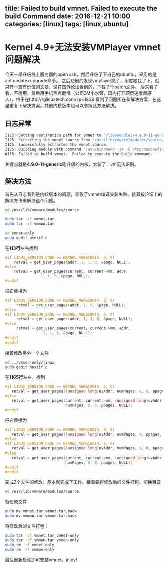 title: Failed to build vmnet. Failed to execute the build Command
date: 2016-12-21 10:00
categories: [linux]
tags: [linux,ubuntu]
---

# Kernel 4.9+无法安装VMPlayer vmnet问题解决
今天一早升级线上服务器的open ssh，然后升级了下自己的ubuntu，采用的是apt update+upgrade命令。
之后悲剧的发现vmplayer跪了，用度娘找了下，就只有一篇有价值的文章，说在国外论坛看到的，下载了个patch文件。
后来看了看，不适用，最后用手机热点翻墙（公司2M小水管，国内打开网页速度都感人），终于在http://rglinuxtech.com/?p=1838
看到了问题所在和解决方案，在这里重复下解决方案。其他内核版本也可以参照此方法解决。

## 日志异常

```bash
I125: Setting destination path for vmnet to "/lib/modules/4.9.0-11-generic/misc/vmnet.ko".
I125: Extracting the vmnet source from "/usr/lib/vmware/modules/source/vmnet.tar".
I125: Successfully extracted the vmnet source.
I125: Building module with command "/usr/bin/make -j4 -C /tmp/modconfig-Zu8VZj/vmnet-only auto-build HEADER_DIR=/lib/modules/4.9.0-11-generic/build/include CC=/usr/bin/gcc IS_GCC_3=no"
W115: Failed to build vmnet.  Failed to execute the build command.
```
关键点就是**4.9.0-11-generic**刚升级的内核，太新了，vm无法识别。

<!-- more -->
## 解决方法
首先从日志看到是内核版本的问题，导致了vmnet编译安装失败。接着按论坛上的解决方法来解决这个问题。

```bash
cd /usr/lib/vmware/modules/source
```

```bash
sudo tar -xf vmnet.tar
sudo tar -xf vmmon.tar
```

```bash
cd vmnet-only
sudo gedit userif.c
```
在**113行**左右找到
```c
#if LINUX_VERSION_CODE >= KERNEL_VERSION(4, 6, 0)
    retval = get_user_pages(addr, 1, 1, 0, &page, NULL);
#else
    retval = get_user_pages(current, current->mm, addr,
                1, 1, 0, &page, NULL);
#endif
```
把它替换为
```c
#if LINUX_VERSION_CODE >= KERNEL_VERSION(4, 9, 0)
     retval = get_user_pages(addr, 1, 0, &page, NULL);
#else
#if LINUX_VERSION_CODE >= KERNEL_VERSION(4, 6, 0)
     retval = get_user_pages(addr, 1, 1, 0, &page, NULL);
#else
     retval = get_user_pages(current, current->mm, addr,
                 1, 1, 0, &page, NULL);
#endif
#endif
```
接着修改另外一个文件
```bash
cd ../vmmon-only/linux
sudo gedit hostif.c
```
在**1165行**左右，找到
```c
#if LINUX_VERSION_CODE >= KERNEL_VERSION(4, 6, 0)
   retval = get_user_pages((unsigned long)uvAddr, numPages, 0, 0, ppages, NULL);
#else
   retval = get_user_pages(current, current->mm, (unsigned long)uvAddr,
                           numPages, 0, 0, ppages, NULL);
#endif
```
把它替换为
```c
#if LINUX_VERSION_CODE >= KERNEL_VERSION(4, 9, 0)
   retval = get_user_pages((unsigned long)uvAddr, numPages, 0, ppages, NULL);
#else
#if LINUX_VERSION_CODE >= KERNEL_VERSION(4, 6, 0)
   retval = get_user_pages((unsigned long)uvAddr, numPages, 0, 0, ppages, NULL);
#else
   retval = get_user_pages(current, current->mm, (unsigned long)uvAddr,
                           numPages, 0, 0, ppages, NULL);
#endif
#endif
```
完成2个文件的修改，基本就完成了工作。接着要将修改后的文件打包。切换目录
```bash
cd /usr/lib/vmware/modules/source
```
备份原文件
```bash
sudo mv vmnet.tar vmnet.tar.back
sudo mv vmmon.tar vmmon.tar.back
```
将修改后的文件打包：
```bash
sudo tar -cf vmnet.tar vmnet-only
sudo tar -cf vmmon.tar vmmon-only
sudo rm -rf vmnet-only
sudo rm -rf vmmon-only
```
最后重新启动即可安装vmnet，injoy!
